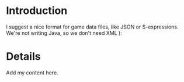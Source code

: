 # Introduction #

I suggest a nice format for game data files, like JSON or S-expressions.
We're not writing Java, so we don't need XML ):


# Details #

Add my content here.